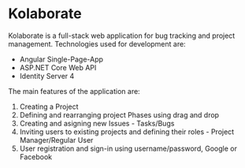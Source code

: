 # Kolaborate

Kolaborate is a full-stack web application for bug tracking and project management. Technologies used for development are:
  * Angular Single-Page-App
  * ASP.NET Core Web API
  * Identity Server 4

The main features of the application are:
  1. Creating a Project
  2. Defining and rearranging project Phases using drag and drop
  3. Creating and asigning new Issues - Tasks/Bugs
  4. Inviting users to existing projects and defining their roles - Project Manager/Regular User
  5. User registration and sign-in using username/password, Google or Facebook

